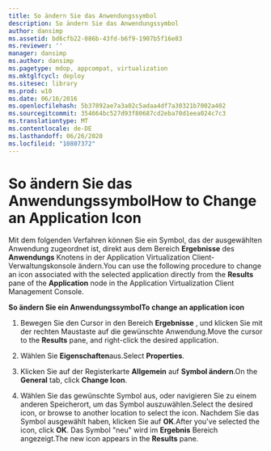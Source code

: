 ```yaml
---
title: So ändern Sie das Anwendungssymbol
description: So ändern Sie das Anwendungssymbol
author: dansimp
ms.assetid: bd6cfb22-086b-43fd-b6f9-1907b5f16e83
ms.reviewer: ''
manager: dansimp
ms.author: dansimp
ms.pagetype: mdop, appcompat, virtualization
ms.mktglfcycl: deploy
ms.sitesec: library
ms.prod: w10
ms.date: 06/16/2016
ms.openlocfilehash: 5b37892ae7a3a02c5adaa4df7a30321b7002a402
ms.sourcegitcommit: 354664bc527d93f80687cd2eba70d1eea024c7c3
ms.translationtype: MT
ms.contentlocale: de-DE
ms.lasthandoff: 06/26/2020
ms.locfileid: "10807372"
---
```

# <span data-ttu-id="5bbb7-103">So ändern Sie das Anwendungssymbol</span><span class="sxs-lookup"><span data-stu-id="5bbb7-103">How to Change an Application Icon</span></span>


<span data-ttu-id="5bbb7-104">Mit dem folgenden Verfahren können Sie ein Symbol, das der ausgewählten Anwendung zugeordnet ist, direkt aus dem Bereich **Ergebnisse** des **Anwendungs** Knotens in der Application Virtualization Client-Verwaltungskonsole ändern.</span><span class="sxs-lookup"><span data-stu-id="5bbb7-104">You can use the following procedure to change an icon associated with the selected application directly from the **Results** pane of the **Application** node in the Application Virtualization Client Management Console.</span></span>

**<span data-ttu-id="5bbb7-105">So ändern Sie ein Anwendungssymbol</span><span class="sxs-lookup"><span data-stu-id="5bbb7-105">To change an application icon</span></span>**

1.  <span data-ttu-id="5bbb7-106">Bewegen Sie den Cursor in den Bereich **Ergebnisse** , und klicken Sie mit der rechten Maustaste auf die gewünschte Anwendung.</span><span class="sxs-lookup"><span data-stu-id="5bbb7-106">Move the cursor to the **Results** pane, and right-click the desired application.</span></span>

2.  <span data-ttu-id="5bbb7-107">Wählen Sie **Eigenschaften**aus.</span><span class="sxs-lookup"><span data-stu-id="5bbb7-107">Select **Properties**.</span></span>

3.  <span data-ttu-id="5bbb7-108">Klicken Sie auf der Registerkarte **Allgemein** auf **Symbol ändern**.</span><span class="sxs-lookup"><span data-stu-id="5bbb7-108">On the **General** tab, click **Change Icon**.</span></span>

4.  <span data-ttu-id="5bbb7-109">Wählen Sie das gewünschte Symbol aus, oder navigieren Sie zu einem anderen Speicherort, um das Symbol auszuwählen.</span><span class="sxs-lookup"><span data-stu-id="5bbb7-109">Select the desired icon, or browse to another location to select the icon.</span></span> <span data-ttu-id="5bbb7-110">Nachdem Sie das Symbol ausgewählt haben, klicken Sie auf **OK**.</span><span class="sxs-lookup"><span data-stu-id="5bbb7-110">After you've selected the icon, click **OK**.</span></span> <span data-ttu-id="5bbb7-111">Das Symbol "neu" wird im **Ergebnis** Bereich angezeigt.</span><span class="sxs-lookup"><span data-stu-id="5bbb7-111">The new icon appears in the **Results** pane.</span></span>

 

 





